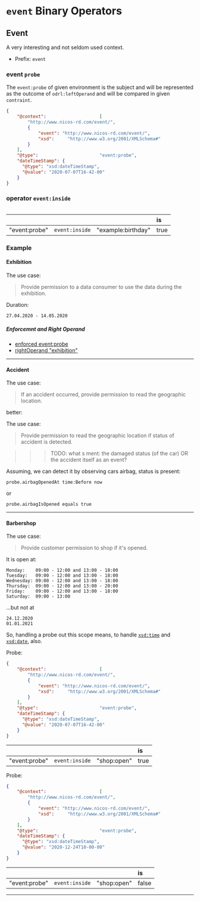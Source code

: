 # `event` Binary Operators

## Event

A very interesting and not seldom used context.

- Prefix: `event`


### event `probe`

The `event:probe` of given environment is the subject and will be represented 
 as the outcome of `odrl:leftOperand` and will be compared in given `contraint`.

```json
{
    "@context":                    [
        "http://www.nicos-rd.com/event/",
        {
            "event": "http://www.nicos-rd.com/event/",
            "xsd":     "http://www.w3.org/2001/XMLSchema#"
        }
    ],
    "@type":                       "event:probe",
    "dateTimeStamp": {
      "@type": "xsd:dateTimeStamp",
      "@value": "2020-07-07T16-42-00"
    }
}
```

### operator `event:inside`

```text

```

|   |   |   | is |
|---|---|---|:---|
| "event:probe"   | `event:inside` | "example:birthday"           | true  |


### Example

#### Exhibition

The use case:
> Provide permission to a data consumer to use the data
> during the exhibition.

Duration:
```text
27.04.2020 - 14.05.2020
```

##### Enforcemnt and Right Operand

- [enforced event:probe](./examples/event_idsa_virtual-expo_2020.json)
- [rightOperand "exhibition"](./examples/idsa_virtual_expo_2020_rightOperand.json)

---

#### Accident

The use case:
> If an accident occurred, provide permission to read the
> geographic location.

better:

The use case:
> Provide permission to read the geographic location if status
> of accident is detected.

>>> TODO: what s ment: the damaged status (of the car) OR the accident itself as an event?

Assuming, we can detect it by observing cars airbag, status is present:
```text
probe.airbagOpenedAt time:Before now
```
or
```text
probe.airbagIsOpened equals true
```
---
#### Barbershop

The use case:
> Provide customer permission to shop if it's opened.

It is open at:
```text
Monday:    09:00 - 12:00 and 13:00 - 18:00 
Tuesday:   09:00 - 12:00 and 13:00 - 18:00
Wednesday: 09:00 - 12:00 and 13:00 - 18:00
Thursday:  09:00 - 12:00 and 13:00 - 20:00
Friday:    09:00 - 12:00 and 13:00 - 18:00
Saturday:  09:00 - 13:00
```
...but not at
```text
24.12.2020
01.01.2021
```

So, handling a probe out this scope means, to handle
 [`xsd:time`](https://www.w3.org/TR/xmlschema-2/#time) and
 [`xsd:date`](https://www.w3.org/TR/xmlschema-2/#date), also.
 
Probe:
```json
{
    "@context":                    [
        "http://www.nicos-rd.com/event/",
        {
            "event": "http://www.nicos-rd.com/event/",
            "xsd":     "http://www.w3.org/2001/XMLSchema#"
        }
    ],
    "@type":                       "event:probe",
    "dateTimeStamp": {
      "@type": "xsd:dateTimeStamp",
      "@value": "2020-07-07T16-42-00"
    }
}
``` 

|   |   |   | is |
|---|---|---|:---|
| "event:probe"   | `event:inside` | "shop:open"           | true  |
 

Probe:
```json
{
    "@context":                    [
        "http://www.nicos-rd.com/event/",
        {
            "event": "http://www.nicos-rd.com/event/",
            "xsd":     "http://www.w3.org/2001/XMLSchema#"
        }
    ],
    "@type":                       "event:probe",
    "dateTimeStamp": {
      "@type": "xsd:dateTimeStamp",
      "@value": "2020-12-24T10-00-00"
    }
}
``` 

|   |   |   | is |
|---|---|---|:---|
| "event:probe"   | `event:inside` | "shop:open"           | false  |



---
